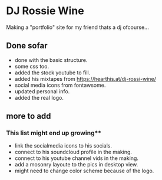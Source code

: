# DJ Rossie Wine

Making a  "portfolio" site for my friend thats a dj ofcourse...

## Done sofar

- done with the basic structure.
- some css too.
- added the stock youtube to fill.
- added his mixtapes from <https://hearthis.at/dj-rossi-wine/>
- social media icons from fontawsome.
- updated personal info.
- added the real logo.

## more to add

### This list might end up growing**

- link the socialmedia icons to his socials.
- connect to his soundcloud profile in the making.
- connect to his youtube channel vids in the making.
- add a mosonry layoute to the pics in desktop view.
- might need to change color scheme because of the logo.
